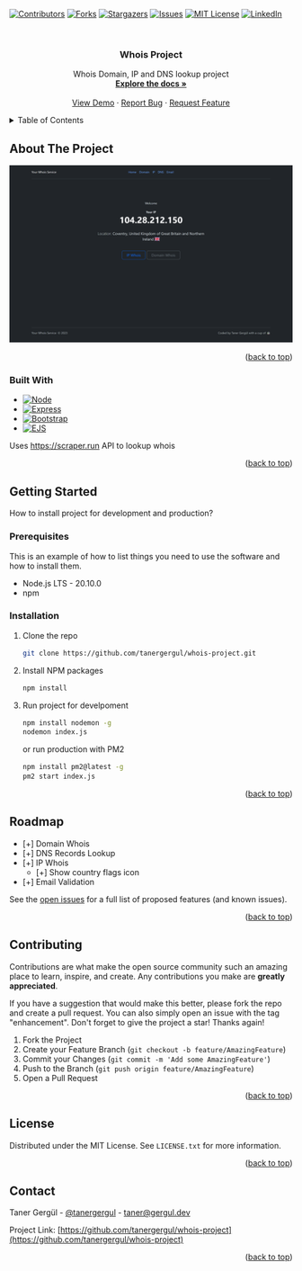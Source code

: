 <!-- Improved compatibility of back to top link: See: https://github.com/othneildrew/Best-README-Template/pull/73 -->
<a name="readme-top"></a>
<!--
*** Thanks for checking out the Best-README-Template. If you have a suggestion
*** that would make this better, please fork the repo and create a pull request
*** or simply open an issue with the tag "enhancement".
*** Don't forget to give the project a star!
*** Thanks again! Now go create something AMAZING! :D
-->



<!-- PROJECT SHIELDS -->
<!--
*** I'm using markdown "reference style" links for readability.
*** Reference links are enclosed in brackets [ ] instead of parentheses ( ).
*** See the bottom of this document for the declaration of the reference variables
*** for contributors-url, forks-url, etc. This is an optional, concise syntax you may use.
*** https://www.markdownguide.org/basic-syntax/#reference-style-links
-->
[![Contributors][contributors-shield]][contributors-url]
[![Forks][forks-shield]][forks-url]
[![Stargazers][stars-shield]][stars-url]
[![Issues][issues-shield]][issues-url]
[![MIT License][license-shield]][license-url]
[![LinkedIn][linkedin-shield]][linkedin-url]



<!-- PROJECT LOGO -->
<br />
<div align="center">

<h3 align="center">Whois Project</h3>

  <p align="center">
    Whois Domain, IP and DNS lookup project
    <br />
    <a href="https://github.com/tanergergul/whois-project"><strong>Explore the docs »</strong></a>
    <br />
    <br />
    <a href="https://github.com/tanergergul/whois-project">View Demo</a>
    ·
    <a href="https://github.com/tanergergul/whois-project/issues">Report Bug</a>
    ·
    <a href="https://github.com/tanergergul/whois-project/issues">Request Feature</a>
  </p>
</div>



<!-- TABLE OF CONTENTS -->
<details>
  <summary>Table of Contents</summary>
  <ol>
    <li>
      <a href="#about-the-project">About The Project</a>
      <ul>
        <li><a href="#built-with">Built With</a></li>
      </ul>
    </li>
    <li>
      <a href="#getting-started">Getting Started</a>
      <ul>
        <li><a href="#prerequisites">Prerequisites</a></li>
        <li><a href="#installation">Installation</a></li>
      </ul>
    </li>
    <li><a href="#usage">Usage</a></li>
    <li><a href="#roadmap">Roadmap</a></li>
    <li><a href="#contributing">Contributing</a></li>
    <li><a href="#license">License</a></li>
    <li><a href="#contact">Contact</a></li>
    <li><a href="#acknowledgments">Acknowledgments</a></li>
  </ol>
</details>



<!-- ABOUT THE PROJECT -->
## About The Project

[![Product Name Screen Shot][product-screenshot]](https://example.com)

<p align="right">(<a href="#readme-top">back to top</a>)</p>



### Built With

* [![Node][Node.JS]][NodeJS-url]
* [![Express][Express.JS]][ExpressJS-url]
* [![Bootstrap][Bootstrap.com]][Bootstrap-url]
* [![EJS][E.JS]][EJS-url]

Uses https://scraper.run API to lookup whois

<p align="right">(<a href="#readme-top">back to top</a>)</p>



<!-- GETTING STARTED -->
## Getting Started

How to install project for development and production?

### Prerequisites

This is an example of how to list things you need to use the software and how to install them.

* Node.js LTS - 20.10.0
* npm

### Installation

1. Clone the repo
   ```sh
   git clone https://github.com/tanergergul/whois-project.git
   ```
2. Install NPM packages
   ```sh
   npm install
   ```
3. Run project for develpoment
   ```sh
   npm install nodemon -g
   nodemon index.js
   ```

   or run production with PM2
   ```sh
   npm install pm2@latest -g
   pm2 start index.js
   ```

<p align="right">(<a href="#readme-top">back to top</a>)</p>



<!-- ROADMAP -->
## Roadmap

- [+] Domain Whois
- [+] DNS Records Lookup
- [+] IP Whois
    - [+] Show country flags icon
- [+] Email Validation

See the [open issues](https://github.com/tanergergul/whois-project/issues) for a full list of proposed features (and known issues).

<p align="right">(<a href="#readme-top">back to top</a>)</p>



<!-- CONTRIBUTING -->
## Contributing

Contributions are what make the open source community such an amazing place to learn, inspire, and create. Any contributions you make are **greatly appreciated**.

If you have a suggestion that would make this better, please fork the repo and create a pull request. You can also simply open an issue with the tag "enhancement".
Don't forget to give the project a star! Thanks again!

1. Fork the Project
2. Create your Feature Branch (`git checkout -b feature/AmazingFeature`)
3. Commit your Changes (`git commit -m 'Add some AmazingFeature'`)
4. Push to the Branch (`git push origin feature/AmazingFeature`)
5. Open a Pull Request

<p align="right">(<a href="#readme-top">back to top</a>)</p>



<!-- LICENSE -->
## License

Distributed under the MIT License. See `LICENSE.txt` for more information.

<p align="right">(<a href="#readme-top">back to top</a>)</p>



<!-- CONTACT -->
## Contact

Taner Gergül - [@tanergergul](https://twitter.com/tanergergul) - taner@gergul.dev

Project Link: [https://github.com/tanergergul/whois-project](https://github.com/tanergergul/whois-project)

<p align="right">(<a href="#readme-top">back to top</a>)</p>


<!-- MARKDOWN LINKS & IMAGES -->
<!-- https://www.markdownguide.org/basic-syntax/#reference-style-links -->
[contributors-shield]: https://img.shields.io/github/contributors/tanergergul/whois-project.svg?style=for-the-badge
[contributors-url]: https://github.com/tanergergul/whois-project/graphs/contributors
[forks-shield]: https://img.shields.io/github/forks/tanergergul/whois-project.svg?style=for-the-badge
[forks-url]: https://github.com/tanergergul/whois-project/network/members
[stars-shield]: https://img.shields.io/github/stars/tanergergul/whois-project.svg?style=for-the-badge
[stars-url]: https://github.com/tanergergul/whois-project/stargazers
[issues-shield]: https://img.shields.io/github/issues/tanergergul/whois-project.svg?style=for-the-badge
[issues-url]: https://github.com/tanergergul/whois-project/issues
[license-shield]: https://img.shields.io/github/license/tanergergul/whois-project.svg?style=for-the-badge
[license-url]: https://github.com/tanergergul/whois-project/blob/master/LICENSE.txt
[linkedin-shield]: https://img.shields.io/badge/-LinkedIn-black.svg?style=for-the-badge&logo=linkedin&colorB=555
[linkedin-url]: https://linkedin.com/in/tanergergul
[product-screenshot]: public/images/screenshot.png
[Bootstrap.com]: https://img.shields.io/badge/Bootstrap-563D7C?style=for-the-badge&logo=bootstrap&logoColor=white
[Bootstrap-url]: https://getbootstrap.com
[Node.JS]: https://img.shields.io/badge/Node.js-43853D?style=for-the-badge&logo=node.js&logoColor=white
[NodeJS-url]: https://nodejs.org
[Express.JS]: https://img.shields.io/badge/Express.js-404D59?style=for-the-badge
[ExpressJS-url]: https://expressjs.com/
[E.JS]:https://img.shields.io/static/v1?style=for-the-badge&message=EJS&color=222222&logo=EJS&logoColor=B4CA65&label=
[EJS-url]: https://ejs.co/